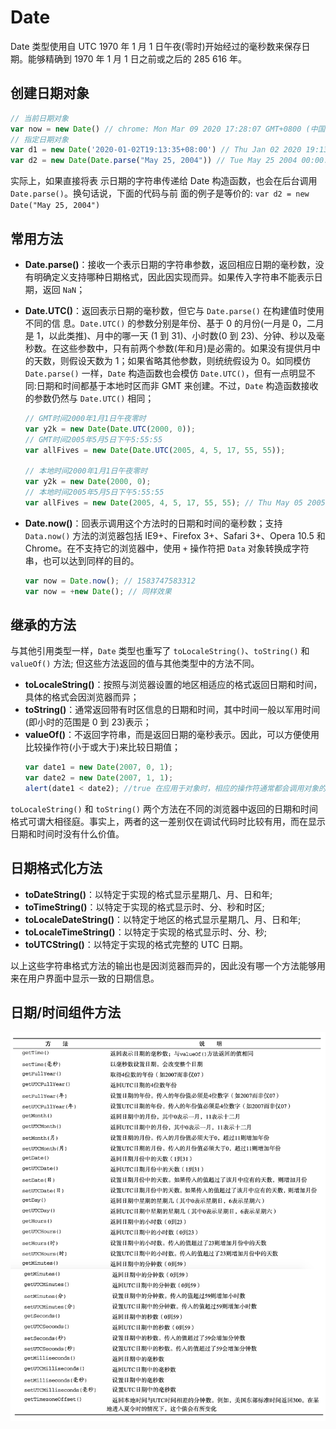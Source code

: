 # Date
Date 类型使用自 UTC 1970 年 1 月 1 日午夜(零时)开始经过的毫秒数来保存日期。能够精确到 1970 年 1 月 1 日之前或之后的 285 616 年。

## 创建日期对象   <a id="create"></a>
```js
// 当前日期对象
var now = new Date() // chrome: Mon Mar 09 2020 17:28:07 GMT+0800 (中国标准时间)
// 指定日期对象
var d1 = new Date('2020-01-02T19:13:35+08:00') // Thu Jan 02 2020 19:13:35 GMT+0800 (中国标准时间)
var d2 = new Date(Date.parse("May 25, 2004")) // Tue May 25 2004 00:00:00 GMT+0800 (中国标准时间)
```
实际上，如果直接将表 示日期的字符串传递给 Date 构造函数，也会在后台调用 `Date.parse()`。换句话说，下面的代码与前 面的例子是等价的:  `var d2 = new Date("May 25, 2004")`

## 常用方法   <a id="methods"></a>

* **Date.parse()**：接收一个表示日期的字符串参数，返回相应日期的毫秒数，没有明确定义支持哪种日期格式，因此因实现而异。如果传入字符串不能表示日期，返回 `NaN`；
* **Date.UTC()**：返回表示日期的毫秒数，但它与 `Date.parse()` 在构建值时使用不同的信 息。`Date.UTC()` 的参数分别是年份、基于 0 的月份(一月是 0，二月是 1，以此类推)、月中的哪一天 (1 到 31)、小时数(0 到 23)、分钟、秒以及毫秒数。在这些参数中，只有前两个参数(年和月)是必需的。如果没有提供月中的天数，则假设天数为 1；如果省略其他参数，则统统假设为 0。如同模仿 `Date.parse()` 一样，`Date` 构造函数也会模仿 `Date.UTC()`，但有一点明显不同:日期和时间都基于本地时区而非 GMT 来创建。不过，`Date` 构造函数接收的参数仍然与 `Date.UTC()` 相同；
  
  ```js
  // GMT时间2000年1月1日午夜零时
  var y2k = new Date(Date.UTC(2000, 0));
  // GMT时间2005年5月5日下午5:55:55
  var allFives = new Date(Date.UTC(2005, 4, 5, 17, 55, 55));
  
  // 本地时间2000年1月1日午夜零时 
  var y2k = new Date(2000, 0);
  // 本地时间2005年5月5日下午5:55:55
  var allFives = new Date(2005, 4, 5, 17, 55, 55); // Thu May 05 2005 17:55:55 GMT+0800 (中国标准时间)
  ```
* **Date.now()**：回表示调用这个方法时的日期和时间的毫秒数；支持 `Data.now()` 方法的浏览器包括 IE9+、Firefox 3+、Safari 3+、Opera 10.5 和 Chrome。在不支持它的浏览器中，使用 `+` 操作符把 `Data` 对象转换成字符串，也可以达到同样的目的。
  ```js
  var now = Date.now(); // 1583747583312
  var now = +new Date(); // 同样效果
  ```
  
## 继承的方法   <a id="inherited-methods"></a>

与其他引用类型一样，`Date` 类型也重写了 `toLocaleString()`、`toString()` 和 `valueOf()` 方法; 但这些方法返回的值与其他类型中的方法不同。
* **toLocaleString()**：按照与浏览器设置的地区相适应的格式返回日期和时间，具体的格式会因浏览器而异；
* **toString()**：通常返回带有时区信息的日期和时间，其中时间一般以军用时间(即小时的范围是 0 到 23)表示；
* **valueOf()**：不返回字符串，而是返回日期的毫秒表示。因此，可以方便使用比较操作符(小于或大于)来比较日期值；
  ```js
  var date1 = new Date(2007, 0, 1); 
  var date2 = new Date(2007, 1, 1);
  alert(date1 < date2); //true 在应用于对象时，相应的操作符通常都会调用对象的 valueOf() 和(或)toString()方法，以便取得可以操作的值。
  ```

`toLocaleString()` 和 `toString()` 两个方法在不同的浏览器中返回的日期和时间格式可谓大相径庭。事实上，两者的这一差别仅在调试代码时比较有用，而在显示日期和时间时没有什么价值。

## 日期格式化方法   <a id="date-formatting-methods"></a>

* **toDateString()**：以特定于实现的格式显示星期几、月、日和年;
* **toTimeString()**：以特定于实现的格式显示时、分、秒和时区;
* **toLocaleDateString()**：以特定于地区的格式显示星期几、月、日和年;
* **toLocaleTimeString()**：以特定于实现的格式显示时、分、秒;
* **toUTCString()**：以特定于实现的格式完整的 UTC 日期。

以上这些字符串格式方法的输出也是因浏览器而异的，因此没有哪一个方法能够用来在用户界面中显示一致的日期信息。

## 日期/时间组件方法   <a id="date-time-component-methods"></a>

![date-time-component-methods](../imgs/date-time-component-methods.png)
